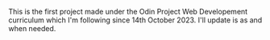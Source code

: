 This is the first project made under the Odin Project Web Developement curriculum which I'm following since 14th October 2023. I'll update is as and when needed.



